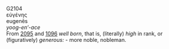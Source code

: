<body>
  <p>G2104<br>  εὐγένης  <br> eugenēs  <br><i>yoog-en‘-ace </i><br>From <a href="g2095.htm">2095</a> and <a href="g1096.htm">1096</a>  <i>well</i> <i>born</i>, that is, (literally) <i>high</i> in rank, or (figuratively) <i>generous:</i> - more noble, nobleman.<br></p>
 </body>